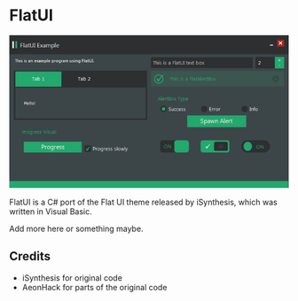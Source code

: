 FlatUI
======

![Example](screenshots/flatui-example-1.png)

FlatUI is a C# port of the Flat UI theme released by iSynthesis, which
was written in Visual Basic.

Add more here or something maybe.

Credits
-------
- iSynthesis for original code
- AeonHack for parts of the original code
